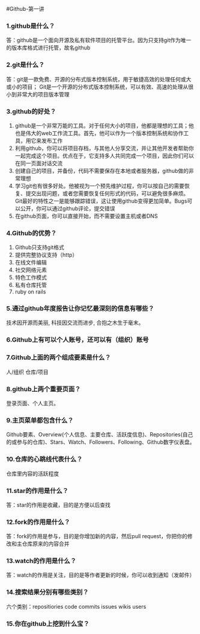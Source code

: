 #Github-第一讲
### 1.github是什么？
答：github是一个面向开源及私有软件项目的托管平台。因为只支持git作为唯一的版本库格式进行托管，故名github
### 2.git是什么？
答：git是一款免费、开源的分布式版本控制系统，用于敏捷高效的处理任何或大或小的项目；
Git是一个开源的分布式版本控制系统，可以有效、高速的处理从很小到非常大的项目版本管理
### 3.github的好处？
1. github是一个非常万能的工具。对于任何大小的项目，他都是理想的工具；他也是伟大的web工作流工具。首先，他可以作为一个版本控制系统和协作工具，用它来发布工作
2. 利用github，你可以将项目存档，与其他人分享交流，并让其他开发者帮助你一起完成这个项目。优点在于，它支持多人共同完成一个项目，因此你们可以在同一页面对话交流
3. 创建自己的项目，并备份，代码不需要保存在本地或者服务器，github做的非常理想
4. 学习git也有很多好处。他被视为一个预先维护过程，你可以按自己的需要恢复、提交出现问题，或者您需要恢复任何形式的代码，可以避免很多麻烦。Git最好的特性之一是能够跟踪错误，这让使用github变得更加简单。Bugs可以公开，你可以通过github评论，提交错误
5. 在github页面，你可以直接开始，而不需要设置主机或者DNS

### 4.Github的优势？
1. Github只支持git格式
2. 提供完整协议支持（http）
3. 在线文件编辑
4. 社交网络元素
5. 特色工作模式
6. 私有仓库托管
7. ruby on rails

### 5.通过github年度报告让你记忆最深刻的信息有哪些？
技术因开源而美丽, 科技因交流而进步, 合抱之木生于毫末。
### 6.Github上有可以个人账号，还可以有（组织）账号
### 7.Github上面的两个组成要素是什么？
人/组织 仓库/项目
### 8.github上两个重要页面？
登录页面、个人主页。
### 9.主页菜单都包含什么？
Github要素、Overview(个人信息、主要仓库、活跃度信息)、Repositories(自己的或参与的仓库)、Stars、Watch、Followers、Following、Github数字仪表盘。
### 10.仓库的心跳线代表什么？
仓库里内容的活跃程度
### 11.star的作用是什么？
答：star的作用是收藏，目的是方便以后查找
### 12.fork的作用是什么？
答：fork的作用是参与，目的是你增加新的内容，然后pull request，你把你的修改和主仓库原来的内容合并
### 13.watch的作用是什么？
答：watch的作用是关注，目的是等作者更新的时候，你可以收到通知（发邮件）
### 14.搜索结果分别有哪些类别？
六个类别：repositiories code commits issues wikis users
### 15.你在github上挖到什么宝？